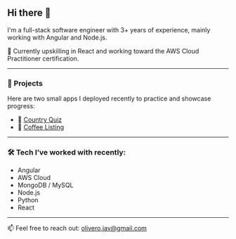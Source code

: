 ## Hi there 👋

I'm a full-stack software engineer with 3+ years of experience, mainly working with Angular and Node.js.  

🌱 Currently upskilling in React and working toward the AWS Cloud Practitioner certification.

---

### 🚀 Projects
Here are two small apps I deployed recently to practice and showcase progress:

- 🔗 [Country Quiz](https://country-quiz-olivero.vercel.app/)  
- 🔗 [Coffee Listing](https://simple-coffee-listing-olivero.vercel.app/)

---

### 🛠️ **Tech I’ve worked with recently:**
- Angular  
- AWS Cloud 
- MongoDB / MySQL  
- Node.js
- Python
- React

---

📫 Feel free to reach out: olivero.jav@gmail.com  
